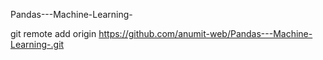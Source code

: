 Pandas---Machine-Learning- 

git remote add origin https://github.com/anumit-web/Pandas---Machine-Learning-.git
